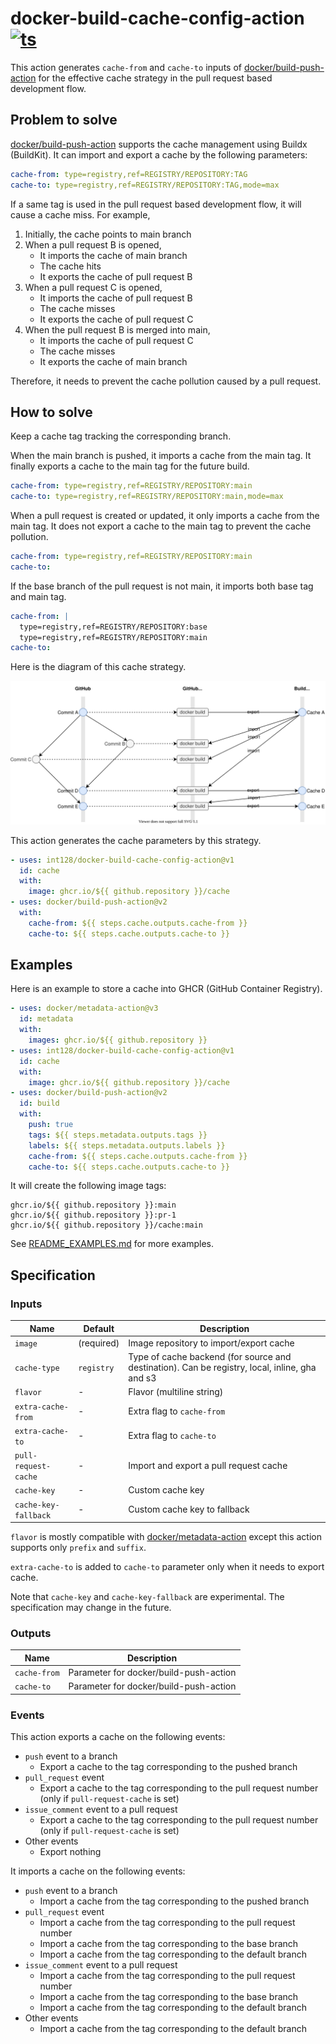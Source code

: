# docker-build-cache-config-action [![ts](https://github.com/int128/docker-build-cache-config-action/actions/workflows/ts.yaml/badge.svg)](https://github.com/int128/docker-build-cache-config-action/actions/workflows/ts.yaml)

This action generates `cache-from` and `cache-to` inputs of [docker/build-push-action](https://github.com/docker/build-push-action) for the effective cache strategy in the pull request based development flow.

## Problem to solve

[docker/build-push-action](https://github.com/docker/build-push-action) supports the cache management using Buildx (BuildKit).
It can import and export a cache by the following parameters:

```yaml
cache-from: type=registry,ref=REGISTRY/REPOSITORY:TAG
cache-to: type=registry,ref=REGISTRY/REPOSITORY:TAG,mode=max
```

If a same tag is used in the pull request based development flow, it will cause a cache miss.
For example,

1. Initially, the cache points to main branch
1. When a pull request B is opened,
   - It imports the cache of main branch
   - The cache hits
   - It exports the cache of pull request B
1. When a pull request C is opened,
   - It imports the cache of pull request B
   - The cache misses
   - It exports the cache of pull request C
1. When the pull request B is merged into main,
   - It imports the cache of pull request C
   - The cache misses
   - It exports the cache of main branch

Therefore, it needs to prevent the cache pollution caused by a pull request.

## How to solve

Keep a cache tag tracking the corresponding branch.

When the main branch is pushed, it imports a cache from the main tag.
It finally exports a cache to the main tag for the future build.

```yaml
cache-from: type=registry,ref=REGISTRY/REPOSITORY:main
cache-to: type=registry,ref=REGISTRY/REPOSITORY:main,mode=max
```

When a pull request is created or updated, it only imports a cache from the main tag.
It does not export a cache to the main tag to prevent the cache pollution.

```yaml
cache-from: type=registry,ref=REGISTRY/REPOSITORY:main
cache-to:
```

If the base branch of the pull request is not main, it imports both base tag and main tag.

```yaml
cache-from: |
  type=registry,ref=REGISTRY/REPOSITORY:base
  type=registry,ref=REGISTRY/REPOSITORY:main
cache-to:
```

Here is the diagram of this cache strategy.

![effective-build-cache-diagram](effective-build-cache-diagram.drawio.svg)

This action generates the cache parameters by this strategy.

```yaml
- uses: int128/docker-build-cache-config-action@v1
  id: cache
  with:
    image: ghcr.io/${{ github.repository }}/cache
- uses: docker/build-push-action@v2
  with:
    cache-from: ${{ steps.cache.outputs.cache-from }}
    cache-to: ${{ steps.cache.outputs.cache-to }}
```

## Examples

Here is an example to store a cache into GHCR (GitHub Container Registry).

```yaml
- uses: docker/metadata-action@v3
  id: metadata
  with:
    images: ghcr.io/${{ github.repository }}
- uses: int128/docker-build-cache-config-action@v1
  id: cache
  with:
    image: ghcr.io/${{ github.repository }}/cache
- uses: docker/build-push-action@v2
  id: build
  with:
    push: true
    tags: ${{ steps.metadata.outputs.tags }}
    labels: ${{ steps.metadata.outputs.labels }}
    cache-from: ${{ steps.cache.outputs.cache-from }}
    cache-to: ${{ steps.cache.outputs.cache-to }}
```

It will create the following image tags:

```
ghcr.io/${{ github.repository }}:main
ghcr.io/${{ github.repository }}:pr-1
ghcr.io/${{ github.repository }}/cache:main
```

See [README_EXAMPLES.md](README_EXAMPLES.md) for more examples.

## Specification

### Inputs

| Name                 | Default    | Description                                                                                    |
| -------------------- | ---------- | ---------------------------------------------------------------------------------------------- |
| `image`              | (required) | Image repository to import/export cache                                                        |
| `cache-type`         | `registry` | Type of cache backend (for source and destination). Can be registry, local, inline, gha and s3 |
| `flavor`             | -          | Flavor (multiline string)                                                                      |
| `extra-cache-from`   | -          | Extra flag to `cache-from`                                                                     |
| `extra-cache-to`     | -          | Extra flag to `cache-to`                                                                       |
| `pull-request-cache` | -          | Import and export a pull request cache                                                         |
| `cache-key`          | -          | Custom cache key                                                                               |
| `cache-key-fallback` | -          | Custom cache key to fallback                                                                   |

`flavor` is mostly compatible with [docker/metadata-action](https://github.com/docker/metadata-action#flavor-input)
except this action supports only `prefix` and `suffix`.

`extra-cache-to` is added to `cache-to` parameter only when it needs to export cache.

Note that `cache-key` and `cache-key-fallback` are experimental.
The specification may change in the future.

### Outputs

| Name         | Description                            |
| ------------ | -------------------------------------- |
| `cache-from` | Parameter for docker/build-push-action |
| `cache-to`   | Parameter for docker/build-push-action |

### Events

This action exports a cache on the following events:

- `push` event to a branch
  - Export a cache to the tag corresponding to the pushed branch
- `pull_request` event
  - Export a cache to the tag corresponding to the pull request number (only if `pull-request-cache` is set)
- `issue_comment` event to a pull request
  - Export a cache to the tag corresponding to the pull request number (only if `pull-request-cache` is set)
- Other events
  - Export nothing

It imports a cache on the following events:

- `push` event to a branch
  - Import a cache from the tag corresponding to the pushed branch
- `pull_request` event
  - Import a cache from the tag corresponding to the pull request number
  - Import a cache from the tag corresponding to the base branch
  - Import a cache from the tag corresponding to the default branch
- `issue_comment` event to a pull request
  - Import a cache from the tag corresponding to the pull request number
  - Import a cache from the tag corresponding to the base branch
  - Import a cache from the tag corresponding to the default branch
- Other events
  - Import a cache from the tag corresponding to the default branch
